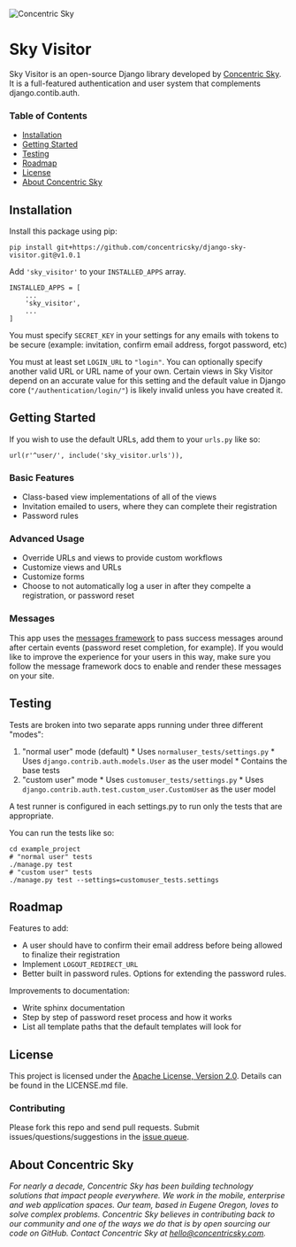 ![Concentric Sky](https://concentricsky.com/media/uploads/images/csky_logo.jpg)


# Sky Visitor

Sky Visitor is an open-source Django library developed by [Concentric Sky](http://concentricsky.com/). It is a full-featured authentication and user system that complements django.contib.auth.

### Table of Contents
- [Installation](#installation)
- [Getting Started](#getting-started)
- [Testing](#testing)
- [Roadmap](#roadmap)
- [License](#license)
- [About Concentric Sky](#about-concentric-sky)


## Installation

Install this package using pip:

    pip install git+https://github.com/concentricsky/django-sky-visitor.git@v1.0.1

Add `'sky_visitor'` to your `INSTALLED_APPS` array.

    INSTALLED_APPS = [
        ...
        'sky_visitor',
        ...
    ]

You must specify `SECRET_KEY` in your settings for any emails with tokens to be secure (example: invitation, confirm email address, forgot password, etc)

You must at least set `LOGIN_URL` to `"login"`. You can optionally specify another valid URL or URL name of your own. Certain views in Sky Visitor depend on an accurate value for this setting and the default value in Django core (`"/authentication/login/"`) is likely invalid unless you have created it.


## Getting Started

If you wish to use the default URLs, add them to your `urls.py` like so:

    url(r'^user/', include('sky_visitor.urls')),

### Basic Features

  * Class-based view implementations of all of the views
  * Invitation emailed to users, where they can complete their registration
  * Password rules

### Advanced Usage

  * Override URLs and views to provide custom workflows
  * Customize views and URLs
  * Customize forms
  * Choose to not automatically log a user in after they compelte a registration, or password reset

### Messages

This app uses the [messages framework](https://docs.djangoproject.com/en/dev/ref/contrib/messages/) to pass success messages
around after certain events (password reset completion, for example). If you would like to improve the experience for
your users in this way, make sure you follow the message framework docs to enable and render these messages on your site.


## Testing

Tests are broken into two separate apps running under three different "modes":

  1. "normal user" mode (default)
    * Uses `normaluser_tests/settings.py`
    * Uses `django.contrib.auth.models.User` as the user model
    * Contains the base tests
  2. "custom user" mode
    * Uses `customuser_tests/settings.py`
    * Uses `django.contrib.auth.test.custom_user.CustomUser` as the user model

A test runner is configured in each settings.py to run only the tests that are appropriate.

You can run the tests like so:

    cd example_project
    # "normal user" tests
    ./manage.py test
    # "custom user" tests
    ./manage.py test --settings=customuser_tests.settings


## Roadmap

Features to add:

  * A user should have to confirm their email address before being allowed to finalize their registration
  * Implement `LOGOUT_REDIRECT_URL`
  * Better built in password rules. Options for extending the password rules.

Improvements to documentation:

  * Write sphinx documentation
  * Step by step of password reset process and how it works
  * List all template paths that the default templates will look for


## License

This project is licensed under the [Apache License, Version 2.0](http://www.apache.org/licenses/LICENSE-2.0). Details can be found in the LICENSE.md file.

### Contributing

Please fork this repo and send pull requests. Submit issues/questions/suggestions in the [issue queue](https://github.com/concentricsky/django-sky-visitor/issues).


## About Concentric Sky

_For nearly a decade, Concentric Sky has been building technology solutions that impact people everywhere. We work in the mobile, enterprise and web application spaces. Our team, based in Eugene Oregon, loves to solve complex problems. Concentric Sky believes in contributing back to our community and one of the ways we do that is by open sourcing our code on GitHub. Contact Concentric Sky at hello@concentricsky.com._
